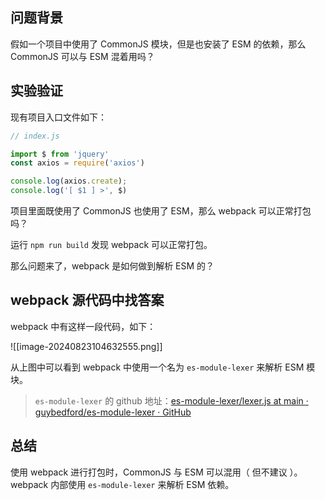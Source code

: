 
## 问题背景

假如一个项目中使用了 CommonJS 模块，但是也安装了 ESM 的依赖，那么 CommonJS 可以与 ESM 混着用吗？

## 实验验证

现有项目入口文件如下：

```js
// index.js

import $ from 'jquery'
const axios = require('axios')

console.log(axios.create);
console.log('[ $1 ] >', $)
```

项目里面既使用了 CommonJS 也使用了 ESM，那么 webpack 可以正常打包吗？

运行 `npm run build` 发现 webpack 可以正常打包。

那么问题来了，webpack 是如何做到解析 ESM 的？

## webpack 源代码中找答案

webpack 中有这样一段代码，如下：

![[image-20240823104632555.png]]

从上图中可以看到 webpack 中使用一个名为 `es-module-lexer` 来解析 ESM 模块。

> `es-module-lexer` 的 github 地址：[es-module-lexer/lexer.js at main · guybedford/es-module-lexer · GitHub](https://github.com/guybedford/es-module-lexer/blob/main/lexer.js)

## 总结

使用 webpack 进行打包时，CommonJS 与 ESM 可以混用（ 但不建议 ）。
webpack 内部使用 `es-module-lexer` 来解析 ESM 依赖。